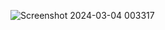 ![Screenshot 2024-03-04 003317](https://github.com/Gorav22/Power-Bi-projects/assets/86911300/5932d554-cc46-4778-bad4-2ed7798ba39b)
